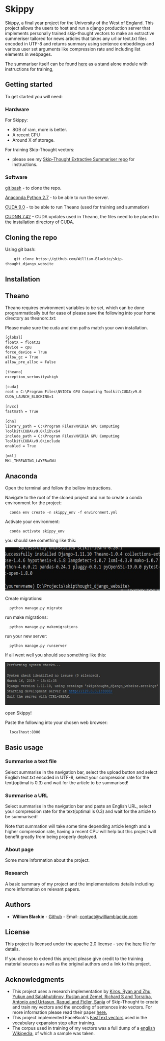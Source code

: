 # Skippy
Skippy, a final year project for the University of the West of England. This project allows the users to host and run a django production server that implements personally trained skip-thought vectors to make an extractive summeriser tailored for news articles that takes any url or text.txt files encoded in UTF-8 and returns summary using sentence embeddings and various user set arguments like compression rate and including list elements in webpages.

The summariser itself can be found [here](https://github.com/William-Blackie/Extractive_Skip-thought_Summeriser) as a stand alone module with instructions for training,

## Getting started
To get started you will need:

### Hardware
For Skippy:
* 8GB of ram, more is better.
* A recent CPU
* Around X of storage.

For training Skip-Thought vectors:
* please see my [Skip-Thought Extractive Summariser repo](https://github.com/William-Blackie/Extractive_Skip-thought_Summeriser) for instructions.


### Software

[git bash](https://gitforwindows.org/) - to clone the repo.

[Anaconda Python 2.7](https://www.anaconda.com/distribution/) - to be able to run the server.

[CUDA 9.0](https://developer.nvidia.com/cuda-90-download-archive)  - to be able to run Theano (used for training and summation)

[CUDNN 7.42](https://developer.nvidia.com/rdp/cudnn-archive) - CUDA updates used in Theano, the files need to be placed in the installation directory of CUDA.

## Cloning the repo
Using git bash:
```
    git clone https://github.com/William-Blackie/skip-thought_django_website
```

## Installation
## Theano
Theano requires environment variables to be set, which can be done programmatically but for ease of please save the following into your home directory as theanorc.txt:

Please make sure the cuda and dnn paths match your own installation.
```
[global]
floatX = float32
device = cpu
force_device = True
allow_gc = True
allow_pre_alloc = False

[theano]
exception_verbosity=high

[cuda]
root = C:\Program Files\NVIDIA GPU Computing Toolkit\CUDA\v9.0
CUDA_LAUNCH_BLOCKING=1 

[nvcc]
fastmath = True

[dnn] 
library_path = C:\Program Files\NVIDIA GPU Computing Toolkit\CUDA\v9.0\lib\x64
include_path = C:\Program Files\NVIDIA GPU Computing Toolkit\CUDA\v9.0\include
enabled = True

[mkl]
MKL_THREADING_LAYER=GNU
```

## Anaconda
Open the terminal and follow the bellow instructions.

Navigate to the root of the cloned project and run to create a conda environment for the project:
```
  conda env create -n skippy_env -f environment.yml
```

Activate your environment:
```
  conda activate skippy_env
```


you should see something like this:

<p>
    <img src="README_images/requirements.txt_output.jpg" width="530" height="140" />
</p>

Create migrations:
```
  python manage.py migrate
```

run make migrations:
```
  python manage.py makemigrations
```

run your new server:
```
  python manage.py runserver
```

If all went well you should see something like this:

<p>
    <img src="README_images/start_server.jpg" width="530" height="140" />
</p>

open Skippy! 

Paste the following into your chosen web browser:
```
  localhost:8000
```

## Basic usage
### Summarise a text file
Select summarise in the navigation bar, select the upload button and select English text.txt encoded in UTF-8, select your compression rate for the text(optimal is 0.3) and wait for the article to be summarised!


### Summarise a URL
Select summarise in the navigation bar and paste an English URL, select your compression rate for the text(optimal is 0.3) and wait for the article to be summarised!

Note that summation will take some time depending article length and a higher compression rate, having a recent CPU will help but this project will benefit greatly from being properly deployed.
### About page
Some more information about the project.

### Research 
A basic summary of my project and the implementations details including more information on relevant papers.
## Authors

* **William Blackie** - [Github](https://github.com/William-Blackie) - Email: contact@williamblackie.com


## License

This project is licensed under the apache 2.0 license - see the [here](http://www.apache.org/licenses/LICENSE-2.0) file for details.

If you choose to extend this project please give credit to the training material sources as well as the original authors and a link to this project.

## Acknowledgments

* This project uses a research implementation by [Kiros, Ryan and Zhu, Yukun and Salakhutdinov, Ruslan and Zemel, Richard S and Torralba, Antonio and Urtasun, Raquel and Fidler, Sanja](https://github.com/ryankiros/skip-thoughts) of Skip-Thought to create and train my vectors and the encoding of sentences into vectors. For more information please read their paper [here.](https://arxiv.org/abs/1506.06726)
* This project implemented FaceBook's [FastText vectors](https://fasttext.cc/docs/en/crawl-vectors.html) used in the vocabulary expansion step after training.
* The corpus used in training of my vectors was a full dump of a [english Wikipedia](https://dumps.wikimedia.org/), of which a sample was taken.
